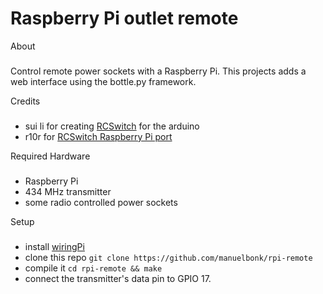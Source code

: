 Raspberry Pi outlet remote
===

About
###

Control remote power sockets with a Raspberry Pi. This projects adds a web interface using the bottle.py framework.

Credits
###

+ sui li for creating [RCSwitch](https://code.google.com/p/rc-switch/) for the arduino
+ r10r for [RCSwitch Raspberry Pi port](https://github.com/r10r/rcswitch-pi)

Required Hardware
###

+ Raspberry Pi
+ 434 MHz transmitter
+ some radio controlled power sockets

Setup
###

+ install [wiringPi](https://projects.drogon.net/raspberry-pi/wiringpi/download-and-install/)
+ clone this repo `git clone https://github.com/manuelbonk/rpi-remote`
+ compile it `cd rpi-remote && make`
+ connect the transmitter's data pin to GPIO 17.
